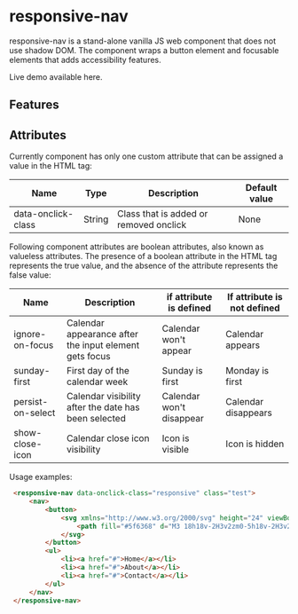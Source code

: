 # responsive-nav

responsive-nav is a stand-alone vanilla JS web component that does not use shadow DOM. The component wraps a button element and focusable elements that adds accessibility features.

Live demo available here.

## Features


## Attributes

Currently component has only one custom attribute that can be assigned a value in the HTML tag:

Name               |Type     |Description                             |Default value
-------------------|---------|----------------------------------------|--------------
data-onclick-class |  String | Class that is added or removed onclick | None


Following component attributes are boolean attributes, also known as valueless attributes. The presence of a boolean attribute in the HTML tag represents the true value, and the absence of the attribute represents the false value:

Name   | Description | if attribute is defined | If attribute is not defined
-------|-------------|-------------------------|----------------------------
ignore-on-focus | Calendar appearance after the input element gets focus| Calendar won't appear| Calendar appears
sunday-first | First day of the calendar week | Sunday is first | Monday is first
persist-on-select | Calendar visibility after the date has been selected | Calendar won't disappear | Calendar disappears
show-close-icon | Calendar close icon visibility | Icon is visible | Icon is hidden

Usage examples:

   ```html
    <responsive-nav data-onclick-class="responsive" class="test">
        <nav> 
            <button> 
                <svg xmlns="http://www.w3.org/2000/svg" height="24" viewBox="0 0 24 24" width="24"><path d="M0 0h24v24H0z" fill="none"/>
                    <path fill="#5f6368" d="M3 18h18v-2H3v2zm0-5h18v-2H3v2zm0-7v2h18V6H3z"/>
                </svg>
            </button> 
            <ul>
                <li><a href="#">Home</a></li>
                <li><a href="#">About</a></li>
                <li><a href="#">Contact</a></li>
            </ul>
        </nav>
    </responsive-nav>
   ```
